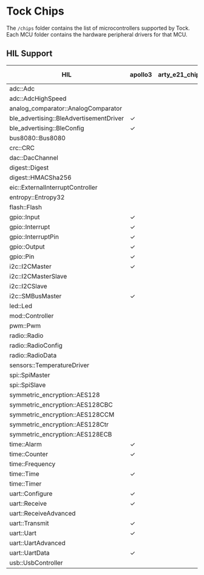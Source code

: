 Tock Chips
==========

The `/chips` folder contains the list of microcontrollers supported by Tock.
Each MCU folder contains the hardware peripheral drivers for that MCU.



HIL Support
-----------

<!--START OF HIL SUPPORT-->

| HIL                                     | apollo3 | arty_e21_chip | e310x | earlgrey | imxrt10xx | litex | litex_vexriscv | lowrisc | msp432 | nrf52832 | nrf52833 | nrf52840 | rp2040 | sam4l | stm32f303xc | stm32f412g | stm32f429zi | stm32f446re | stm32f4xx | SweRVolf EH1 |
|-----------------------------------------|---------|---------------|-------|----------|-----------|-------|----------------|---------|--------|----------|----------|----------|--------|-------|-------------|------------|-------------|-------------|-----------|--------------|
| adc::Adc                                |         |               |       |          |           |       |                |         | ✓      | ✓        |          | ✓        | ✓     | ✓     | ✓           |            |             |             | ✓         |              |
| adc::AdcHighSpeed                       |         |               |       |          |           |       |                |         | ✓      |          |          |          |       | ✓     | ✓           |            |             |             | ✓         |              |
| analog_comparator::AnalogComparator     |         |               |       |          |           |       |                |         |        | ✓        |          | ✓        |       | ✓     |             |            |             |             |           |              |
| ble_advertising::BleAdvertisementDriver | ✓       |               |       |          |           |       |                |         |        | ✓        |          | ✓        |       |       |             |            |             |             |           |              |
| ble_advertising::BleConfig              | ✓       |               |       |          |           |       |                |         |        | ✓        |          | ✓        |       |       |             |            |             |             |           |              |
| bus8080::Bus8080                        |         |               |       |          |           |       |                |         |        |          |          |          |       |       |             |            |             |             | ✓         |              |
| crc::CRC                                |         |               |       |          |           |       |                |         |        |          |          |          |       | ✓     |             |            |             |             |           |              |
| dac::DacChannel                         |         |               |       |          |           |       |                |         |        |          |          |          |       | ✓     |             |            |             |             |           |              |
| digest::Digest                          |         |               |       |          |           |       |                | ✓       |        |          |          |          |       |       |             |            |             |             |           |              |
| digest::HMACSha256                      |         |               |       |          |           |       |                | ✓       |        |          |          |          |       |       |             |            |             |             |           |              |
| eic::ExternalInterruptController        |         |               |       |          |           |       |                |         |        |          |          |          |       | ✓     |             |            |             |             |           |              |
| entropy::Entropy32                      |         |               |       |          |           |       |                |         |        | ✓        |          | ✓        |       | ✓     |             |            |             |             | ✓         |              |
| flash::Flash                            |         |               |       |          |           |       |                | ✓       |        | ✓        |          | ✓        |       | ✓     | ✓           |            |             |             |           |              |
| gpio::Input                             | ✓       |               | ✓     |          | ✓         |       |                | ✓       |        | ✓        |          | ✓        | ✓     | ✓     | ✓           |            |             |             | ✓         |              |
| gpio::Interrupt                         | ✓       |               | ✓     |          | ✓         |       |                | ✓       | ✓      | ✓        |          | ✓        | ✓     | ✓     | ✓           |            |             |             | ✓         |              |
| gpio::InterruptPin                      | ✓       |               | ✓     |          | ✓         |       |                | ✓       | ✓      | ✓        |          | ✓        | ✓     | ✓     | ✓           |            |             |             | ✓         |              |
| gpio::Output                            | ✓       |               | ✓     |          | ✓         |       |                | ✓       |        | ✓        |          | ✓        | ✓     | ✓     | ✓           |            |             |             | ✓         |              |
| gpio::Pin                               | ✓       |               | ✓     |          | ✓         |       |                | ✓       |        | ✓        |          | ✓        | ✓     | ✓     | ✓           |            |             |             | ✓         |              |
| i2c::I2CMaster                          | ✓       |               |       |          | ✓         |       |                | ✓       |        | ✓        |          | ✓        |       | ✓     | ✓           |            |             |             | ✓         |              |
| i2c::I2CMasterSlave                     |         |               |       |          |           |       |                |         |        |          |          |          |       | ✓     |             |            |             |             |           |              |
| i2c::I2CSlave                           |         |               |       |          |           |       |                |         |        |          |          |          |       | ✓     |             |            |             |             |           |              |
| i2c::SMBusMaster                        | ✓       |               |       |          |           |       |                |         |        |          |          |          |       |       |             |            |             |             |           |              |
| led::Led                                |         |               |       |          |           | ✓     |                |         |        |          |          |          | ✓     |       |             |            |             |             |           |              |
| mod::Controller                         |         |               |       |          |           |       |                |         |        |          |          |          |       | ✓     |             |            |             |             |           |              |
| pwm::Pwm                                |         |               |       |          |           |       |                |         |        | ✓        |          | ✓        |       |       |             |            |             |             |           |              |
| radio::Radio                            |         |               |       |          |           |       |                |         |        | ✓        |          | ✓        |       |       |             |            |             |             |           |              |
| radio::RadioConfig                      |         |               |       |          |           |       |                |         |        | ✓        |          | ✓        |       |       |             |            |             |             |           |              |
| radio::RadioData                        |         |               |       |          |           |       |                |         |        | ✓        |          | ✓        |       |       |             |            |             |             |           |              |
| sensors::TemperatureDriver              |         |               |       |          |           |       |                |         |        | ✓        |          | ✓        | ✓     |       |             |            |             |             |           |              |
| spi::SpiMaster                          |         |               |       |          |           |       |                |         |        | ✓        |          | ✓        |       | ✓     | ✓           |            |             |             | ✓         |              |
| spi::SpiSlave                           |         |               |       |          |           |       |                |         |        |          |          |          |       | ✓     |             |            |             |             |           |              |
| symmetric_encryption::AES128            |         |               |       | ✓        |           |       |                |         |        | ✓        |          | ✓        |       | ✓     |             |            |             |             |           |              |
| symmetric_encryption::AES128CBC         |         |               |       |          |           |       |                |         |        | ✓        |          | ✓        |       | ✓     |             |            |             |             |           |              |
| symmetric_encryption::AES128CCM         |         |               |       |          |           |       |                |         |        | ✓        |          | ✓        |       |       |             |            |             |             |           |              |
| symmetric_encryption::AES128Ctr         |         |               |       |          |           |       |                |         |        | ✓        |          | ✓        |       | ✓     |             |            |             |             |           |              |
| symmetric_encryption::AES128ECB         |         |               |       | ✓        |           |       |                |         |        |          |          |          |       |       |             |            |             |             |           |              |
| time::Alarm                             | ✓       |               |       | ✓        | ✓         |       |                |         | ✓      | ✓        |          | ✓        | ✓     | ✓     | ✓           |            |             |             | ✓         | ✓            |
| time::Counter                           | ✓       |               |       | ✓        |           |       |                |         | ✓      | ✓        |          | ✓        |       | ✓     | ✓           |            |             |             | ✓         | ✓            |
| time::Frequency                         |         |               |       | ✓        | ✓         | ✓     |                |         | ✓      |          |          |          |       |       |             |            |             |             |           | ✓            |
| time::Time                              | ✓       |               |       | ✓        | ✓         | ✓     |                |         | ✓      | ✓        |          | ✓        | ✓     | ✓     | ✓           |            |             |             | ✓         | ✓            |
| time::Timer                             |         |               |       |          |           | ✓     |                |         |        |          |          |          |       |       |             |            |             |             |           | ✓            |
| uart::Configure                         | ✓       |               | ✓     |          | ✓         | ✓     |                | ✓       | ✓      | ✓        |          | ✓        | ✓     | ✓     | ✓           |            |             |             | ✓         | ✓            |
| uart::Receive                           | ✓       |               | ✓     |          | ✓         | ✓     |                | ✓       | ✓      | ✓        |          | ✓        | ✓     | ✓     | ✓           |            |             |             | ✓         |              |
| uart::ReceiveAdvanced                   |         |               |       |          |           |       |                |         |        |          |          |          |       | ✓     |             |            |             |             |           |              |
| uart::Transmit                          | ✓       |               | ✓     |          | ✓         | ✓     |                | ✓       | ✓      | ✓        |          | ✓        | ✓     | ✓     | ✓           |            |             |             | ✓         | ✓            |
| uart::Uart                              | ✓       |               | ✓     |          | ✓         | ✓     |                | ✓       | ✓      | ✓        |          | ✓        | ✓     | ✓     | ✓           |            |             |             | ✓         |              |
| uart::UartAdvanced                      |         |               |       |          |           |       |                |         |        |          |          |          |       | ✓     |             |            |             |             |           |              |
| uart::UartData                          | ✓       |               | ✓     |          | ✓         | ✓     |                | ✓       | ✓      | ✓        |          | ✓        |       |       | ✓           |            |             |             | ✓         |              |
| usb::UsbController                      |         |               |       |          |           |       |                | ✓       |        | ✓        |          | ✓        |       | ✓     |             |            |             |             |           |              |

<!--END OF HIL SUPPORT-->


